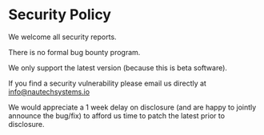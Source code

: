 # Security Policy

We welcome all security reports.

There is no formal bug bounty program.

We only support the latest version (because this is beta software).

If you find a security vulnerability please email us directly at info@nautechsystems.io

We would appreciate a 1 week delay on disclosure (and are happy to jointly announce
the bug/fix) to afford us time to patch the latest prior to disclosure.
